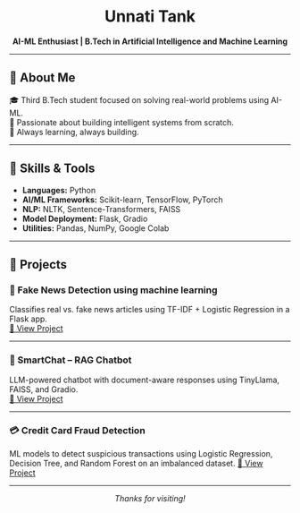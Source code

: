 <h1 align="center">Unnati Tank</h1>
<p align="center"><strong>AI-ML Enthusiast | B.Tech in Artificial Intelligence and Machine Learning</strong></p>

---

## 📌 About Me  
🎓 Third B.Tech student focused on solving real-world problems using AI-ML.  
🚀 Passionate about building intelligent systems from scratch.  
📖 Always learning, always building.  

---

## 🧠 Skills & Tools

- **Languages:** Python  
- **AI/ML Frameworks:** Scikit-learn, TensorFlow, PyTorch  
- **NLP:** NLTK, Sentence-Transformers, FAISS  
- **Model Deployment:** Flask, Gradio  
- **Utilities:** Pandas, NumPy, Google Colab  

---

## 🧪 Projects

### 📰 Fake News Detection using machine learning
Classifies real vs. fake news articles using TF-IDF + Logistic Regression in a Flask app.  
[🔗 View Project](https://github.com/unnatii14/Fake-News-Detection-using-Machine-Learning)

---

### 💬 SmartChat – RAG Chatbot  
LLM-powered chatbot with document-aware responses using TinyLlama, FAISS, and Gradio.  
[🔗 View Project](https://github.com/unnatii14/Smart-Chatbot)

---

### 💳 Credit Card Fraud Detection  
ML models to detect suspicious transactions using Logistic Regression, Decision Tree, and Random Forest on an imbalanced dataset.
[🔗 View Project](https://github.com/unnatii14/Credit-card-fraud-detection)

---

<p align="center"><i>Thanks for visiting!</i></p>



<!--
**unnatii14/unnatii14** is a ✨ _special_ ✨ repository because its `README.md` (this file) appears on your GitHub profile.

Here are some ideas to get you started:

- 🔭 I’m currently working on ...
- 🌱 I’m currently learning ...
- 👯 I’m looking to collaborate on ...
- 🤔 I’m looking for help with ...
- 💬 Ask me about ...
- 📫 How to reach me: ...
- 😄 Pronouns: ...
- ⚡ Fun fact: ...
-->
